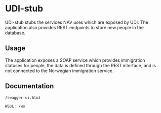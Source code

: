 # UDI-stub

UDI-stub stubs the services NAV uses which are exposed by UDI. The application also provides REST endpoints to store new people in the database.

## Usage

The application exposes a SOAP service which provides immigration statuses for people, the data is defined through the REST interface, and is not connected to the Norwegian immigration service. 

## Documentation

`/swagger-ui.html`

`WSDL: /ws`
